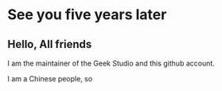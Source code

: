 # See you five years later

## Hello, All friends

I am the maintainer of the Geek Studio and this github account.

I am a Chinese people, so 